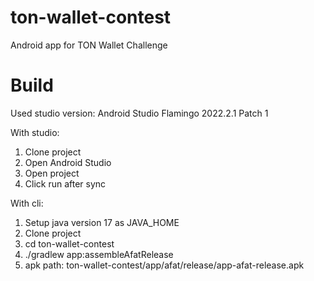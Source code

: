 # ton-wallet-contest
Android app for TON Wallet Challenge

# Build

Used studio version:
Android Studio Flamingo 2022.2.1 Patch 1

With studio:
1. Clone project
2. Open Android Studio
3. Open project
4. Click run after sync

With cli:
1. Setup java version 17 as JAVA_HOME
1. Clone project
2. cd ton-wallet-contest
3. ./gradlew app:assembleAfatRelease
4. apk path: ton-wallet-contest/app/afat/release/app-afat-release.apk
